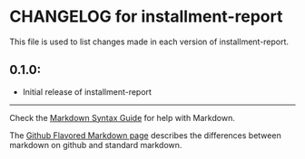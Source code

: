 # CHANGELOG for installment-report

This file is used to list changes made in each version of installment-report.

## 0.1.0:

* Initial release of installment-report

- - -
Check the [Markdown Syntax Guide](http://daringfireball.net/projects/markdown/syntax) for help with Markdown.

The [Github Flavored Markdown page](http://github.github.com/github-flavored-markdown/) describes the differences between markdown on github and standard markdown.
